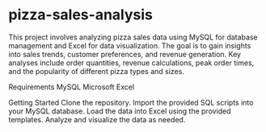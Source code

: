 # pizza-sales-analysis
This project involves analyzing pizza sales data using MySQL for database management and Excel for data visualization. The goal is to gain insights into sales trends, customer preferences, and revenue generation. Key analyses include order quantities, revenue calculations, peak order times, and the popularity of different pizza types and sizes.

Requirements
MySQL
Microsoft Excel


Getting Started
Clone the repository.
Import the provided SQL scripts into your MySQL database.
Load the data into Excel using the provided templates.
Analyze and visualize the data as needed.
